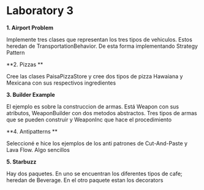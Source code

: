 Laboratory 3
==============================

**1.  Airport Problem**


Implemente tres clases que representan los tres tipos de vehiculos. Estos heredan de TransportationBehavior. De esta forma implementando Strategy Pattern 

**2. Pizzas **


Cree las clases PaisaPizzaStore y cree dos tipos de pizza Hawaiana  y Mexicana con sus respectivos ingredientes

**3. Builder Example**


El ejemplo es sobre la construccion de armas. Está Weapon con sus atributos, WeaponBuilder con dos metodos abstractos. Tres tipos de armas que se pueden construir y WeaponInc que hace el procedimiento

**4. Antipatterns **


Seleccioné e hice los ejemplos de los anti patrones de Cut-And-Paste y Lava Flow. Algo sencillos

**5. Starbuzz**


Hay dos paquetes. En uno se encuentran los diferentes tipos de cafe; heredan de Beverage. En el otro paquete estan los decorators

